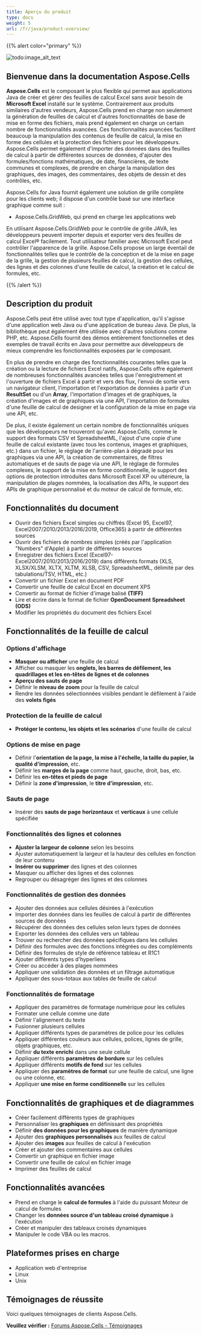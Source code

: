 ```yaml
---
title: Aperçu du produit
type: docs
weight: 5
url: /fr/java/product-overview/
---
```


{{% alert color="primary" %}} 

![todo:image_alt_text](product-overview_1.png)
## **Bienvenue dans la documentation Aspose.Cells**
**Aspose.Cells** est le composant le plus flexible qui permet aux applications Java de créer et gérer des feuilles de calcul Excel sans avoir besoin de **Microsoft Excel** installé sur le système. Contrairement aux produits similaires d'autres vendeurs, Aspose.Cells prend en charge non seulement la génération de feuilles de calcul et d'autres fonctionnalités de base de mise en forme des fichiers, mais prend également en charge un certain nombre de fonctionnalités avancées. Ces fonctionnalités avancées facilitent beaucoup la manipulation des contenus de feuille de calcul, la mise en forme des cellules et la protection des fichiers pour les développeurs. Aspose.Cells permet également d'importer des données dans des feuilles de calcul à partir de différentes sources de données, d'ajouter des formules/fonctions mathématiques, de date, financières, de texte communes et complexes, de prendre en charge la manipulation des graphiques, des images, des commentaires, des objets de dessin et des contrôles, etc.

Aspose.Cells for Java fournit également une solution de grille complète pour les clients web; il dispose d'un contrôle basé sur une interface graphique comme suit :

- Aspose.Cells.GridWeb, qui prend en charge les applications web

En utilisant Aspose.Cells.GridWeb pour le contrôle de grille JAVA, les développeurs peuvent importer depuis et exporter vers des feuilles de calcul Excel® facilement. Tout utilisateur familier avec Microsoft Excel peut contrôler l'apparence de la grille. Aspose.Cells propose un large éventail de fonctionnalités telles que le contrôle de la conception et de la mise en page de la grille, la gestion de plusieurs feuilles de calcul, la gestion des cellules, des lignes et des colonnes d'une feuille de calcul, la création et le calcul de formules, etc.

{{% /alert %}} 
## **Description du produit**
Aspose.Cells peut être utilisé avec tout type d'application, qu'il s'agisse d'une application web Java ou d'une application de bureau Java. De plus, la bibliothèque peut également être utilisée avec d'autres solutions comme PHP, etc. Aspose.Cells fournit des démos entièrement fonctionnelles et des exemples de travail écrits en Java pour permettre aux développeurs de mieux comprendre les fonctionnalités exposées par le composant.

En plus de prendre en charge des fonctionnalités courantes telles que la création ou la lecture de fichiers Excel natifs, Aspose.Cells offre également de nombreuses fonctionnalités avancées telles que l'enregistrement et l'ouverture de fichiers Excel à partir et vers des flux, l'envoi de sortie vers un navigateur client, l'importation et l'exportation de données à partir d'un **ResultSet** ou d'un **Array**, l'importation d'images et de graphiques, la création d'images et de graphiques via une API, l'importation de formules d'une feuille de calcul de designer et la configuration de la mise en page via une API, etc.

De plus, il existe également un certain nombre de fonctionnalités uniques que les développeurs ne trouveront qu'avec Aspose.Cells, comme le support des formats CSV et SpreadsheetML, l'ajout d'une copie d'une feuille de calcul existante (avec tous les contenus, images et graphiques, etc.) dans un fichier, le réglage de l'arrière-plan à dégradé pour les graphiques via une API, la création de commentaires, de filtres automatiques et de sauts de page via une API, le réglage de formules complexes, le support de la mise en forme conditionnelle, le support des options de protection introduites dans Microsoft Excel XP ou ultérieure, la manipulation de plages nommées, la localisation des APIs, le support des APIs de graphique personnalisé et du moteur de calcul de formule, etc.
## **Fonctionnalités du document**
- Ouvrir des fichiers Excel simples ou chiffrés (Excel 95, Excel97, Excel2007/2010/2013/2016/2019, Office365) à partir de différentes sources
- Ouvrir des fichiers de nombres simples (créés par l'application "Numbers" d'Apple) à partir de différentes sources
- Enregistrer des fichiers Excel (Excel97- Excel2007/2010/2013/2016/2019) dans différents formats (XLS, XLSX/XLSM, XLTX, XLTM, XLSB, CSV, SpreadsheetML, délimité par des tabulations/TSV, HTML, etc.)
- Convertir un fichier Excel en document PDF
- Convertir une feuille de calcul Excel en document XPS
- Convertir au format de fichier d'image balisé **(TIFF)**
- Lire et écrire dans le format de fichier **OpenDocument Spreadsheet (ODS)**
- Modifier les propriétés du document des fichiers Excel
## **Fonctionnalités de la feuille de calcul**
### **Options d'affichage**
- **Masquer ou afficher** une feuille de calcul
- Afficher ou masquer les **onglets, les barres de défilement, les quadrillages et les en-têtes de lignes et de colonnes**
- **Aperçu des sauts de page**
- Définir le **niveau de zoom** pour la feuille de calcul
- Rendre les données sélectionnées visibles pendant le défilement à l'aide des **volets figés**
### **Protection de la feuille de calcul**
- **Protéger le contenu, les objets et les scénarios** d'une feuille de calcul
### **Options de mise en page**
- Définir l'**orientation de la page, la mise à l'échelle, la taille du papier, la qualité d'impression**, etc.
- Définir les **marges de la page** comme haut, gauche, droit, bas, etc.
- Définir les **en-têtes et pieds de page**
- Définir la **zone d'impression**, le **titre d'impression**, etc.
### **Sauts de page**
- Insérer des **sauts de page** **horizontaux** et **verticaux** à une cellule spécifiée
### **Fonctionnalités des lignes et colonnes**
- **Ajuster la largeur de colonne** selon les besoins
- Ajuster automatiquement la largeur et la hauteur des cellules en fonction de leur contenu
- **Insérer ou supprimer** des lignes et des colonnes
- Masquer ou afficher des lignes et des colonnes
- Regrouper ou désagréger des lignes et des colonnes
### **Fonctionnalités de gestion des données**
- Ajouter des données aux cellules désirées à l'exécution
- Importer des données dans les feuilles de calcul à partir de différentes sources de données
- Récupérer des données des cellules selon leurs types de données
- Exporter les données des cellules vers un tableau
- Trouver ou rechercher des données spécifiques dans les cellules
- Définir des formules avec des fonctions intégrées ou des compléments
- Définir des formules de style de référence tableau et R1C1
- Ajouter différents types d'hyperliens
- Créer ou accéder à des plages nommées
- Appliquer une validation des données et un filtrage automatique
- Appliquer des sous-totaux aux tables de feuille de calcul
### **Fonctionnalités de formatage**
- Appliquer des paramètres de formatage numérique pour les cellules
- Formater une cellule comme une date
- Définir l'alignement du texte
- Fusionner plusieurs cellules
- Appliquer différents types de paramètres de police pour les cellules
- Appliquer différentes couleurs aux cellules, polices, lignes de grille, objets graphiques, etc.
- Définir **du texte enrichi** dans une seule cellule
- Appliquer différents **paramètres de bordure** sur les cellules
- Appliquer différents **motifs de fond** sur les cellules
- Appliquer des **paramètres de format** sur une feuille de calcul, une ligne ou une colonne, etc.
- Appliquer **une mise en forme conditionnelle** sur les cellules
## **Fonctionnalités de graphiques et de diagrammes**
- Créer facilement différents types de graphiques
- Personnaliser les **graphiques** en définissant des propriétés
- Définir **des données pour les graphiques** de manière dynamique
- Ajouter des **graphiques personnalisés** aux feuilles de calcul
- Ajouter des **images** aux feuilles de calcul à l'exécution
- Créer et ajouter des commentaires aux cellules
- Convertir un graphique en fichier image
- Convertir une feuille de calcul en fichier image
- Imprimer des feuilles de calcul
## **Fonctionnalités avancées**
- Prend en charge le **calcul de formules** à l'aide du puissant Moteur de calcul de formules
- Changer les **données source d'un tableau croisé dynamique** à l'exécution
- Créer et manipuler des tableaux croisés dynamiques
- Manipuler le code VBA ou les macros.
## **Plateformes prises en charge**
- Application web d'entreprise
- Linux
- Unix
## **Témoignages de réussite**
Voici quelques témoignages de clients Aspose.Cells.

**Veuillez vérifier :** 
[Forums Aspose.Cells - Témoignages](https://downloads.aspose.com/corporate/success-stories/aspose.cells/)
